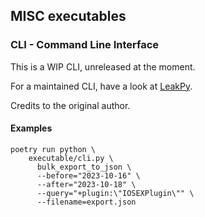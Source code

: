 ## MISC executables

### CLI - Command Line Interface

This is a WIP CLI, unreleased at the moment.

For a maintained CLI, have a look at
[LeakPy](https://github.com/Chocapikk/LeakPy).

Credits to the original author.

#### Examples

```
poetry run python \
    executable/cli.py \
      bulk_export_to_json \
      --before="2023-10-16" \
      --after="2023-10-18" \
      --query="+plugin:\"IOSEXPlugin\"" \
      --filename=export.json
```

